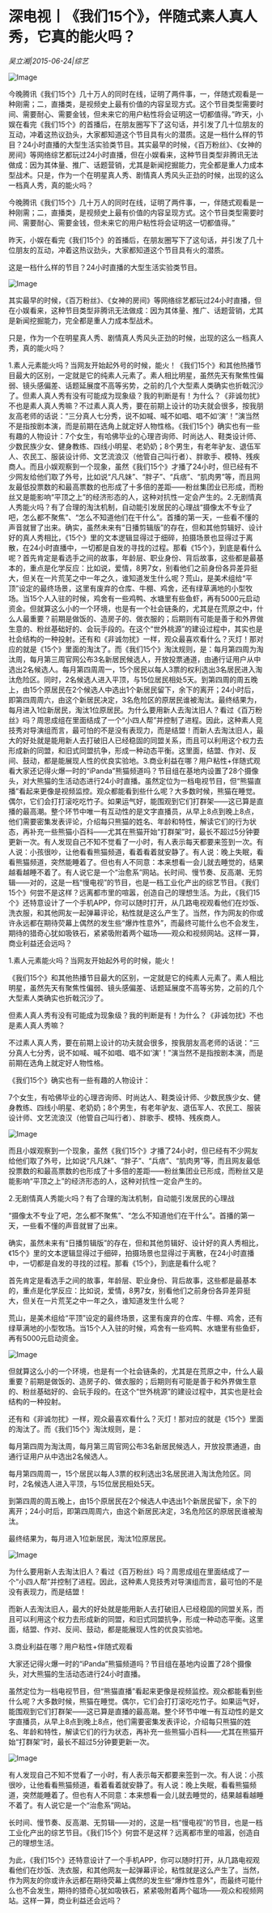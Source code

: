 # 深电视丨《我们15个》，伴随式素人真人秀，它真的能火吗？

*吴立湘|2015-06-24|综艺*

![Image](http://si1.go2yd.com/get-image/0LKIJOBEvzM)

今晚腾讯《我们15个》几十万人的同时在线，证明了两件事，一，伴随式观看是一种刚需；二，直播类，是视频史上最有价值的内容呈现方式。这个节目类型需要时间、需要耐心、需要金钱，但未来它的用户粘性将会证明这一切都值得。”昨天，小娱在看完《我们15个》的首播后，在朋友圈写下了这句话，并引发了几十位朋友的互动，冲着这热议劲头，大家都知道这个节目具有火的潜质。这是一档什么样的节目？24小时直播的大型生活实验类节目。其实最早的时候，《百万粉丝》、《女神的房间》等网络综艺都玩过24小时直播，但在小娱看来，这种节目类型非腾讯无法做成：因为其体量、推广、话题营销，尤其是新闻挖掘能力，完全都是重人力成本型战术。只是，作为一个在明星真人秀、剧情真人秀风头正劲的时候，出现的这么一档真人秀，真的能火吗？

今晚腾讯《我们15个》几十万人的同时在线，证明了两件事，一，伴随式观看是一种刚需；二，直播类，是视频史上最有价值的内容呈现方式。这个节目类型需要时间、需要耐心、需要金钱，但未来它的用户粘性将会证明这一切都值得。”

昨天，小娱在看完《我们15个》的首播后，在朋友圈写下了这句话，并引发了几十位朋友的互动，冲着这热议劲头，大家都知道这个节目具有火的潜质。

这是一档什么样的节目？24小时直播的大型生活实验类节目。

![Image](http://si1.go2yd.com/get-image/0LKIImtH0bY)

其实最早的时候，《百万粉丝》、《女神的房间》等网络综艺都玩过24小时直播，但在小娱看来，这种节目类型非腾讯无法做成：因为其体量、推广、话题营销，尤其是新闻挖掘能力，完全都是重人力成本型战术。

只是，作为一个在明星真人秀、剧情真人秀风头正劲的时候，出现的这么一档真人秀，真的能火吗？

1.素人元素能火吗？当网友开始起外号的时候，能火！《我们15个》和其他热播节目最大的区别，一定就是它的纯素人元素了。素人相比明星，虽然先天有聚焦性偏弱、镜头感偏差、话题延展度不高等劣势，之前的几个大型素人类确实也折戟沉沙了。但素人真人秀有没有可能成为现象级？我的判断是有！为什么？《非诚勿扰》不也是素人真人秀嘛？不过素人真人秀，要在前期上设计的功夫就会很多，按我朋友高老师的话说：“三分真人七分秀，说不如喊、喊不如唱、唱不如‘演’！”演当然不是指按剧本演，而是前期在选角上就定好人物性格。《我们15个》确实也有一些有趣的人物设计：7个女生，有哈佛毕业的心理咨询师、时尚达人、鞋类设计师、少数民族少女、健身教练、四线小明星、老奶奶；8个男生，有老年驴友、退伍军人、农民工、服装设计师、文艺流浪汉（他管自己叫行者）、胖歌手、模特、残疾商人。而且小娱观察到一个现象，虽然《我们15个》才播了24小时，但已经有不少网友给他们取了外号，比如说“凡凡妹”、“胖子”、“兵痞”、“肌肉男”等，而且网友最低投票数的和最高票数的也形成了十多倍的差距——粉丝集团业已形成，而粉丝又是能影响“平顶之上”的经济形态的人，这种对抗性一定会产生的。2.无剧情真人秀能火吗？有了合理的淘汰机制，自动能引发居民的心理战“摄像太不专业了吧，怎么都不聚焦”、“怎么不知道他们在干什么”。首播的第一天，一些看不懂的声音就冒了出来。确实，虽然未来有“日播剪辑版”的存在，但和其他剪辑好、设计好的真人秀相比，《15个》里的文本逻辑显得过于细碎，拍摄场景也显得过于离散，在24小时直播中，一切都是自发的寻找的过程。那看《15个》，到底是看什么呢？首先肯定是看选手之间的故事，年龄层、职业身份、背后故事，这些都是最基本的，重点是化学反应：比如说，爱情，8男7女，别看他们之前身份各异差异挺大，但关在一片荒芜之中一年之久，谁知道发生什么呢？荒山，是美术组给“平顶”设定的最终场景，这里有废弃的仓库、牛棚、鸡舍，还有绿草满地的小型牧场。当15个人入驻的时候，鸡舍有一些鸡鸭、水塘里有些鱼虾，再有5000元启动资金。但就算这么小的一个环境，也是有一个社会链条的，尤其是在荒原之中，什么人最重要？前期是做饭的、造房子的、做衣服的；后期则有可能是善于和外界做生意的、粉丝基础好的、会玩手段的。在这个“世外桃源”的建设过程中，其实也是社会结构的一种投射。还有和《非诚勿扰》一样，观众最喜欢看什么？灭灯！那对应的就是《15个》里面的淘汰了。而《我们15个》淘汰规则，是：每月第四周为淘汰周，每月第三周官网公布3名新居民候选人，开放投票通道，由通行证用户从中选出2名候选人。每月第四周周一，15个居民以每人3票的权利选出3名居民进入淘汰危险区。同时，2名候选人进入平顶，与15位居民相处5天。到第四周的周五晚上，由15个原居民在2个候选人中选出1个新居民留下，余下的离开；24小时后，即第四周周六，由这个新居民决定，3名危险区的原居民谁被淘汰。最终结果为，每月进入1位新居民，淘汰1位原居民。为什么要用新人去淘汰旧人？看过《百万粉丝》吗？周思成组在里面结成了一个“小四人帮”并控制了进程。因此，这种素人竞技秀对导演组而言，最可怕的不是没有表现力，而是结盟！而新人去淘汰旧人，最大的好处就是能用新人去打破旧人已经稳固的同盟关系，而且可以利用这个权力去形成新的同盟，和旧式同盟抗争，形成一种动态平衡。这里面，结盟、作对、反间、鼓动，都是能展现人性的优良实验地。3.商业利益在哪？用户粘性+伴随式观看大家还记得火爆一时的“iPanda”熊猫频道吗？节目组在基地内设置了28个摄像头，对大熊猫的生活动态进行24小时直播。虽然定位为一档电视节目，但“熊猫直播”看起来更像是视频监控。观众都能看到些什么呢？大多数时候，熊猫在睡觉。偶尔，它们会打打滚吃吃竹子。如果运气好，能围观到它们打群架——这已算是直播的最高潮。整个环节中唯一有互动性的是文字直播员，从早上8点到晚上8点，他们需要密集发表评论，介绍每只熊猫的姓名、年龄和特性，解读它们的行为状态，再补充一些熊猫小百科——尤其在熊猫开始“打群架”时，最长不超过5分钟要更新一次。有人发现自己不知不觉看了一小时，有人表示每天都要来签到一次。有人说：小孩很吵，让他看看熊猫频道，看着看着就安静了。有人说：晚上失眠，看看熊猫频道，突然能睡着了。但也有人不同意：本来想看一会儿就去睡觉的，结果越看越睡不着了。有人说它是一个“治愈系”网站。长时间、慢节奏、反高潮、无剪辑——对的，这是一档“慢电视”的节目，也是一档工业化产出的综艺节目。《我们15个》何尝不是这样？远离都市里的喧嚣，创造自己的理想生活。为此，《我们15个》还特意设计了一个手机APP，你可以随时打开，从几路电视观看他们在炒饭、洗衣服，和其他网友一起弹幕评论，粘性就是这么产生了。当然，作为网友的你或许永远都在期待荧幕上偶然的发生些“爆炸性意外”，而最终可能什么也不会发生，期待的猎奇心犹如吸铁石，紧紧吸附着两个磁场——观众和视频网站。这样一算，商业利益还会远吗？

1.素人元素能火吗？当网友开始起外号的时候，能火！

《我们15个》和其他热播节目最大的区别，一定就是它的纯素人元素了。素人相比明星，虽然先天有聚焦性偏弱、镜头感偏差、话题延展度不高等劣势，之前的几个大型素人类确实也折戟沉沙了。

但素人真人秀有没有可能成为现象级？我的判断是有！为什么？《非诚勿扰》不也是素人真人秀嘛？

不过素人真人秀，要在前期上设计的功夫就会很多，按我朋友高老师的话说：“三分真人七分秀，说不如喊、喊不如唱、唱不如‘演’！”演当然不是指按剧本演，而是前期在选角上就定好人物性格。

《我们15个》确实也有一些有趣的人物设计：

7个女生，有哈佛毕业的心理咨询师、时尚达人、鞋类设计师、少数民族少女、健身教练、四线小明星、老奶奶；8个男生，有老年驴友、退伍军人、农民工、服装设计师、文艺流浪汉（他管自己叫行者）、胖歌手、模特、残疾商人。

![Image](http://si1.go2yd.com/get-image/0LKIIACIw6q)

而且小娱观察到一个现象，虽然《我们15个》才播了24小时，但已经有不少网友给他们取了外号，比如说“凡凡妹”、“胖子”、“兵痞”、“肌肉男”等，而且网友最低投票数的和最高票数的也形成了十多倍的差距——粉丝集团业已形成，而粉丝又是能影响“平顶之上”的经济形态的人，这种对抗性一定会产生的。

2.无剧情真人秀能火吗？有了合理的淘汰机制，自动能引发居民的心理战

“摄像太不专业了吧，怎么都不聚焦”、“怎么不知道他们在干什么”。首播的第一天，一些看不懂的声音就冒了出来。

确实，虽然未来有“日播剪辑版”的存在，但和其他剪辑好、设计好的真人秀相比，《15个》里的文本逻辑显得过于细碎，拍摄场景也显得过于离散，在24小时直播中，一切都是自发的寻找的过程。那看《15个》，到底是看什么呢？

首先肯定是看选手之间的故事，年龄层、职业身份、背后故事，这些都是最基本的，重点是化学反应：比如说，爱情，8男7女，别看他们之前身份各异差异挺大，但关在一片荒芜之中一年之久，谁知道发生什么呢？

荒山，是美术组给“平顶”设定的最终场景，这里有废弃的仓库、牛棚、鸡舍，还有绿草满地的小型牧场。当15个人入驻的时候，鸡舍有一些鸡鸭、水塘里有些鱼虾，再有5000元启动资金。

![Image](http://si1.go2yd.com/get-image/0LKIJPhgJzk)

但就算这么小的一个环境，也是有一个社会链条的，尤其是在荒原之中，什么人最重要？前期是做饭的、造房子的、做衣服的；后期则有可能是善于和外界做生意的、粉丝基础好的、会玩手段的。在这个“世外桃源”的建设过程中，其实也是社会结构的一种投射。

还有和《非诚勿扰》一样，观众最喜欢看什么？灭灯！那对应的就是《15个》里面的淘汰了。而《我们15个》淘汰规则，是：

每月第四周为淘汰周，每月第三周官网公布3名新居民候选人，开放投票通道，由通行证用户从中选出2名候选人。

每月第四周周一，15个居民以每人3票的权利选出3名居民进入淘汰危险区。同时，2名候选人进入平顶，与15位居民相处5天。

到第四周的周五晚上，由15个原居民在2个候选人中选出1个新居民留下，余下的离开；24小时后，即第四周周六，由这个新居民决定，3名危险区的原居民谁被淘汰。

最终结果为，每月进入1位新居民，淘汰1位原居民。

![Image](http://si1.go2yd.com/get-image/0LKIIBvS88W)

为什么要用新人去淘汰旧人？看过《百万粉丝》吗？周思成组在里面结成了一个“小四人帮”并控制了进程。因此，这种素人竞技秀对导演组而言，最可怕的不是没有表现力，而是结盟！

而新人去淘汰旧人，最大的好处就是能用新人去打破旧人已经稳固的同盟关系，而且可以利用这个权力去形成新的同盟，和旧式同盟抗争，形成一种动态平衡。这里面，结盟、作对、反间、鼓动，都是能展现人性的优良实验地。

3.商业利益在哪？用户粘性+伴随式观看

大家还记得火爆一时的“iPanda”熊猫频道吗？节目组在基地内设置了28个摄像头，对大熊猫的生活动态进行24小时直播。

虽然定位为一档电视节目，但“熊猫直播”看起来更像是视频监控。观众都能看到些什么呢？大多数时候，熊猫在睡觉。偶尔，它们会打打滚吃吃竹子。如果运气好，能围观到它们打群架——这已算是直播的最高潮。整个环节中唯一有互动性的是文字直播员，从早上8点到晚上8点，他们需要密集发表评论，介绍每只熊猫的姓名、年龄和特性，解读它们的行为状态，再补充一些熊猫小百科——尤其在熊猫开始“打群架”时，最长不超过5分钟要更新一次。

![Image](http://si1.go2yd.com/get-image/0LKIIoY1TZw)

有人发现自己不知不觉看了一小时，有人表示每天都要来签到一次。有人说：小孩很吵，让他看看熊猫频道，看着看着就安静了。有人说：晚上失眠，看看熊猫频道，突然能睡着了。但也有人不同意：本来想看一会儿就去睡觉的，结果越看越睡不着了。有人说它是一个“治愈系”网站。

长时间、慢节奏、反高潮、无剪辑——对的，这是一档“慢电视”的节目，也是一档工业化产出的综艺节目。《我们15个》何尝不是这样？远离都市里的喧嚣，创造自己的理想生活。

为此，《我们15个》还特意设计了一个手机APP，你可以随时打开，从几路电视观看他们在炒饭、洗衣服，和其他网友一起弹幕评论，粘性就是这么产生了。当然，作为网友的你或许永远都在期待荧幕上偶然的发生些“爆炸性意外”，而最终可能什么也不会发生，期待的猎奇心犹如吸铁石，紧紧吸附着两个磁场——观众和视频网站。这样一算，商业利益还会远吗？

